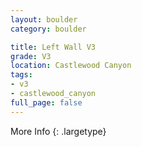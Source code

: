 ```yaml
---
layout: boulder
category: boulder

title: Left Wall V3
grade: V3
location: Castlewood Canyon
tags:
- v3
- castlewood_canyon
full_page: false
---
```




More Info
{: .largetype}

